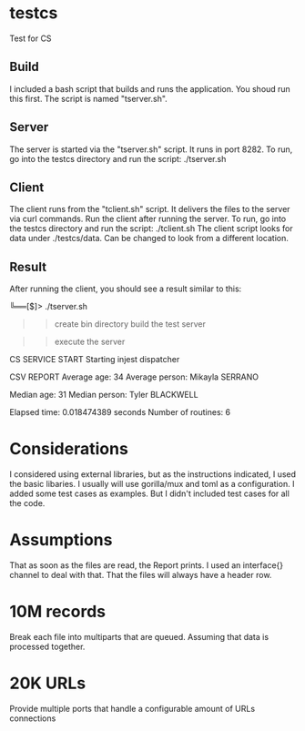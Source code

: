 # testcs
Test for CS


## Build
I included a bash script that builds and runs the application.  You shoud run this first.  The script is named "tserver.sh".


## Server
The server is started via the "tserver.sh" script.  It runs in port 8282.
To run, go into the testcs directory and run the script:  ./tserver.sh


## Client
The client runs from the "tclient.sh" script. It delivers the files to the server via curl commands. 
Run the client after running the server.  To run, go into the testcs directory and run the script:   ./tclient.sh
The client script looks for data under ./testcs/data.  Can be changed to look from a different location.


## Result
After running the client, you should see a result similar to this:

╚══[$]> ./tserver.sh
>>  create bin directory
>>  build the test server


>>  execute the server

CS SERVICE START
Starting injest dispatcher


CSV REPORT
Average age: 34
Average person: Mikayla SERRANO

Median age: 31
Median person: Tyler BLACKWELL

Elapsed time: 0.018474389 seconds
Number of routines: 6


# Considerations
I considered using external libraries, but as the instructions indicated, I used the basic libaries.
I usually will use gorilla/mux and toml as a configuration.
I added some test cases as examples.  But I didn't included test cases for all the code.


# Assumptions
That as soon as the files are read, the Report prints.  I used an interface{} channel to deal with that.
That the files will always have a header row.


# 10M records
Break each file into multiparts that are queued.  Assuming that data is processed together.


# 20K URLs
Provide multiple ports that handle a configurable amount of URLs connections

